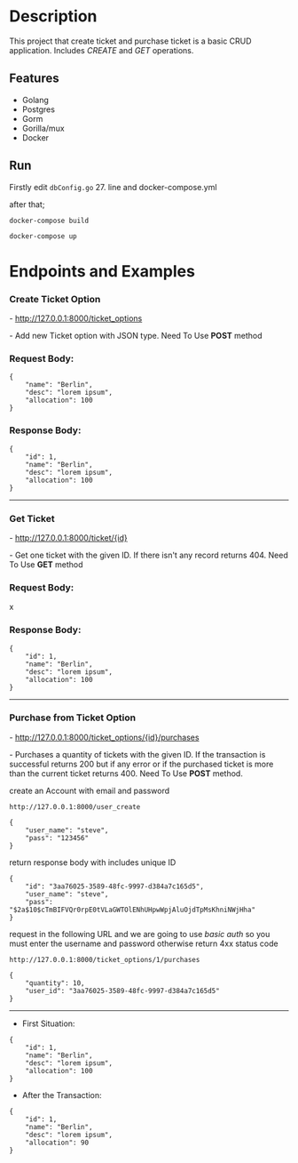 # Description

This project that create ticket and purchase ticket is a basic CRUD application. Includes *CREATE* and *GET* operations.

## Features

- Golang
- Postgres
- Gorm 
- Gorilla/mux
- Docker

## Run

Firstly edit `dbConfig.go` 27. line and docker-compose.yml

after that;

`docker-compose build`

`docker-compose up`


# Endpoints and Examples

### **Create Ticket Option**  

*-* http://127.0.0.1:8000/ticket_options

*-* Add new Ticket option with JSON type. Need To Use **POST** method

### Request Body:

```
{
    "name": "Berlin",
    "desc": "lorem ipsum",
    "allocation": 100
}
```

### Response Body:

```
{
    "id": 1,
    "name": "Berlin",
    "desc": "lorem ipsum",
    "allocation": 100
}
```

---------------

### **Get Ticket**  

*-* http://127.0.0.1:8000/ticket/{id}

*-* Get one ticket with the given ID. If there isn't any record returns 404. Need To Use **GET** method

### Request Body:

x

### Response Body:

```
{
    "id": 1,
    "name": "Berlin",
    "desc": "lorem ipsum",
    "allocation": 100
}
```

---------------

### **Purchase from Ticket Option** 

*-* http://127.0.0.1:8000/ticket_options/{id}/purchases

*-* Purchases a quantity of tickets with the given ID. If the transaction is successful returns 200 but if any error or if the purchased ticket is more than the current ticket returns 400. Need To Use **POST** method.

create an Account with email and password

```
http://127.0.0.1:8000/user_create

{
    "user_name": "steve",
    "pass": "123456"
}
```

return response body with includes unique ID

```
{
    "id": "3aa76025-3589-48fc-9997-d384a7c165d5",
    "user_name": "steve",
    "pass": "$2a$10$cTmBIFVQr0rpE0tVLaGWTOlENhUHpwWpjAluOjdTpMsKhniNWjHha"
}
```

request in the following URL and we are going to use *basic auth* so 
you must enter the username and password otherwise return 4xx status code

```
http://127.0.0.1:8000/ticket_options/1/purchases

{
    "quantity": 10,
    "user_id": "3aa76025-3589-48fc-9997-d384a7c165d5"
}
```

---------------

- First Situation:
```
{
    "id": 1,
    "name": "Berlin",
    "desc": "lorem ipsum",
    "allocation": 100
}
```

- After the Transaction:

```
{
    "id": 1,
    "name": "Berlin",
    "desc": "lorem ipsum",
    "allocation": 90
}
```